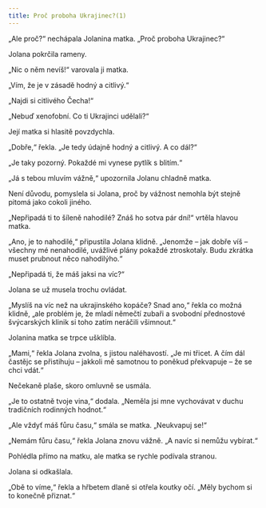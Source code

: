 ```yaml
---
title: Proč proboha Ukrajinec?(1)
---
```


„Ale proč?“ nechápala Jolanina matka. „Proč proboha Ukrajinec?“

Jolana pokrčila rameny.

„Nic o něm nevíš!“ varovala ji matka.

„Vím, že je v zásadě hodný a citlivý.“

„Najdi si citlivého Čecha!“

„Nebuď xenofobní. Co ti Ukrajinci udělali?“

Její matka si hlasitě povzdychla.

„Dobře,“ řekla. „Je tedy údajně hodný a citlivý. A co dál?“

„Je taky pozorný. Pokaždé mi vynese pytlík s blitím.“

„Já s tebou mluvím vážně,“ upozornila Jolanu chladně matka.

Není důvodu, pomyslela si Jolana, proč by vážnost nemohla být stejně pitomá jako cokoli jiného.

„Nepřipadá ti to šíleně nahodilé? Znáš ho sotva pár dní!“ vrtěla hlavou matka.

„Ano, je to nahodilé,“ připustila Jolana klidně. „Jenomže – jak dobře víš – všechny mé nenahodilé, uvážlivé plány pokaždé ztroskotaly. Budu zkrátka muset prubnout něco nahodilýho.“

„Nepřipadá ti, že máš jaksi na víc?“

Jolana se už musela trochu ovládat.

„Myslíš na víc než na ukrajinského kopáče? Snad ano,“ řekla co možná klidně, „ale problém je, že mladí němečtí zubaři a svobodní přednostové švýcarských klinik si toho zatím neráčili všimnout.“

Jolanina matka se trpce ušklíbla.

„Mami,“ řekla Jolana zvolna, s jistou naléhavostí. „Je mi třicet. A čím dál častějc se přistihuju – jakkoli mě samotnou to poněkud překvapuje – že se chci vdát.“

Nečekaně plaše, skoro omluvně se usmála.

„Je to ostatně tvoje vina,“ dodala. „Neměla jsi mne vychovávat v duchu tradičních rodinných hodnot.“

„Ale vždyť máš fůru času,“ smála se matka. „Neukvapuj se!“

„Nemám fůru času,“ řekla Jolana znovu vážně. „A navíc si nemůžu vybírat.“

Pohlédla přímo na matku, ale matka se rychle podívala stranou.

Jolana si odkašlala.

„Obě to víme,“ řekla a hřbetem dlaně si otřela koutky očí. „Měly bychom si to konečně přiznat.“
